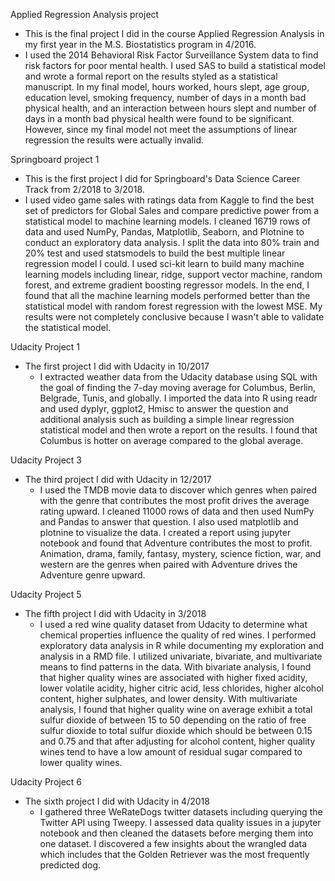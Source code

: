 Applied Regression Analysis project

- This is the final project I did in the course Applied Regression Analysis in my first year in the M.S. Biostatistics program in 4/2016. 
 - I used the 2014 Behavioral Risk Factor Surveillance System data to find risk factors for poor mental health. I used SAS to build a statistical model and wrote a formal report on the results styled as a statistical manuscript. In my final model, hours worked, hours slept, age group, education level, smoking frequency, number of days in a month bad physical health, and an interaction between hours slept and number of days in a month bad physical health were found to be significant. However, since my final model not meet the assumptions of linear regression the results were actually invalid.

Springboard project 1

- This is the first project I did for Springboard's Data Science Career Track from 2/2018 to 3/2018.
 - I used video game sales with ratings data from Kaggle to find the best set of predictors for Global Sales and compare predictive power from a statistical model to machine learning models. I cleaned 16719 rows of data and used NumPy, Pandas, Matplotlib, Seaborn, and Plotnine to conduct an exploratory data analysis. I split the data into 80% train and 20% test and used statsmodels to build the best multiple linear regression model I could. I used sci-kit learn to build many machine learning models including linear, ridge, support vector machine, random forest, and extreme gradient boosting regressor models. In the end, I found that all the machine learning models performed better than the statistical model with random forest regression with the lowest MSE. My results were not completely conclusive because I wasn't able to validate the statistical model.

Udacity Project 1

- The first project I did with Udacity in 10/2017
  - I extracted weather data from the Udacity database using SQL with the goal of finding the 7-day moving average for Columbus, Berlin, Belgrade, Tunis, and globally. I imported the data into R using  readr and used dyplyr, ggplot2, Hmisc to answer the question and additional analysis such as building a simple linear regression statistical model and then wrote a report on the results. I found that Columbus is hotter on average compared to the global average.
  
Udacity Project 3

- The third project I did with Udacity in 12/2017
  - I used the TMDB movie data to discover which genres when paired with the genre that contributes the most profit drives the average rating upward.  I cleaned 11000 rows of data and then used NumPy and Pandas to answer that question. I also used matplotlib and plotnine to visualize the data. I created a report using jupyter notebook and found that Adventure contributes the most to profit. Animation, drama, family, fantasy, mystery, science fiction, war, and western are the genres when paired with Adventure drives the Adventure genre upward.   

Udacity Project 5

- The fifth project I did with Udacity in 3/2018
  - I used a red wine quality dataset from Udacity to determine what chemical properties influence the quality of red wines. I performed exploratory data analysis in R while documenting my exploration and analysis in a RMD file. I utilized univariate, bivariate, and multivariate means to find patterns in the data. With bivariate analysis, I found that higher quality wines are associated with higher fixed acidity, lower volatile acidity, higher citric acid, less chlorides, higher alcohol content, higher sulphates, and lower density. With multivariate analysis, I found that higher quality wine on average exhibit a total sulfur dioxide of between 15 to 50 depending on the ratio of free sulfur dioxide to total sulfur dioxide which should be between 0.15 and 0.75 and that after adjusting for alcohol content, higher quality wines tend to have a low amount of residual sugar compared to lower quality wines.
 
 Udacity Project 6
 
 - The sixth project I did with Udacity in 4/2018
   - I gathered three WeRateDogs twitter datasets including querying the Twitter API using Tweepy. I assessed data quality issues in a jupyter notebook and then cleaned the datasets before merging them into one dataset. I discovered a few insights about the wrangled data which includes that the Golden Retriever was the most frequently predicted dog.
